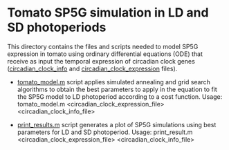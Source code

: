 # Tomato SP5G simulation in LD and SD photoperiods
This directory contains the files and scripts needed to model SP5G expression in tomato using ordinary differential equations (ODE) that receive as input the temporal expression of circadian clock genes ([circadian_clock_info](data/circadian_clock_tomato.csv) and [circadian_clock_expression](data/circadian_clock_fit_tomato.tsv) files). 


* [tomato_model.m](tomato_model.m) script applies simulated annealing and grid search algorithms to obtain the best parameters to apply in the equation to fit the SP5G model to LD photoperiod according to a cost function. Usage: tomato_model.m <circadian_clock_expression_file> <circadian_clock_info_file>

* [print_results.m](print_results.m) script generates a plot of SP5G simulations using best parameters for LD and SD photoperiod. Usage: print_result.m <circadian_clock_expression_file> <circadian_clock_info_file>
   
